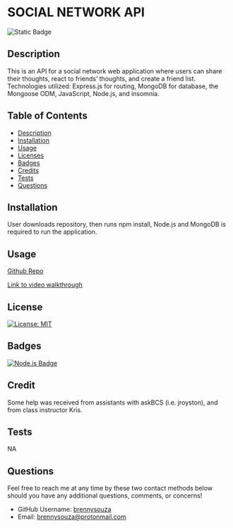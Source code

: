 # SOCIAL NETWORK API

![Static Badge](https://img.shields.io/badge/api-social_network-green)

## Description
This is an API for a social network web application where users can share their thoughts, react to friends’ thoughts, and create a friend list. Technologies utilized: Express.js for routing, MongoDB for database, the Mongoose ODM, JavaScript, Node.js, and insomnia.


## Table of Contents
* [Description](#description)
* [Installation](#installation)
* [Usage](#usage)
* [Licenses](#license)
* [Badges](#badges)
* [Credits](#credits)
* [Tests](#tests)
* [Questions](#questions)

## Installation
User downloads repository, then runs npm install, Node.js and MongoDB is required to run the application.

## Usage
[Github Repo](https://github.com/brennysouza/pwa-text-editor)

[Link to video walkthrough](https://drive.google.com/file/d/1aF8Nb18tZChw6neO7jeW4hRrirEUZiKj/view)


## License
[![License: MIT](https://img.shields.io/badge/License-MIT-green.svg)](https://opensource.org/licenses/MIT)

## Badges
[![Node.js Badge](https://img.shields.io/badge/Node.js-393?logo=nodedotjs&logoColor=fff&style=flat)](https://nodejs.org/en) 

## Credit
Some help was received from assistants with askBCS (i.e. jroyston), and from class instructor Kris. 

## Tests
NA

## Questions
Feel free to reach me at any time by these two contact methods below should you have any additional questions, comments, or concerns!

- GitHub Username: [brennysouza](https://github.com/brennysouza/social-network-api)
- Email: brennysouza@protonmail.com 

